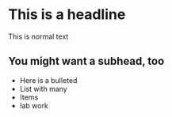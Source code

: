 # This is a headline

This is normal text

## You might want a subhead, too

 - Here is a bulleted
 - List with many
 - Items
 - lab work
